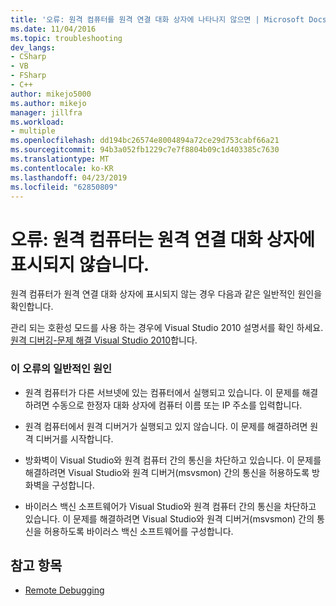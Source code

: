 ```yaml
---
title: '오류: 원격 컴퓨터를 원격 연결 대화 상자에 나타나지 않으면 | Microsoft Docs'
ms.date: 11/04/2016
ms.topic: troubleshooting
dev_langs:
- CSharp
- VB
- FSharp
- C++
author: mikejo5000
ms.author: mikejo
manager: jillfra
ms.workload:
- multiple
ms.openlocfilehash: dd194bc26574e8004894a72ce29d753cabf66a21
ms.sourcegitcommit: 94b3a052fb1229c7e7f8804b09c1d403385c7630
ms.translationtype: MT
ms.contentlocale: ko-KR
ms.lasthandoff: 04/23/2019
ms.locfileid: "62850809"
---
```

# <a name="error-remote-machine-does-not-appear-in-a-remote-connections-dialog"></a>오류: 원격 컴퓨터는 원격 연결 대화 상자에 표시되지 않습니다.
원격 컴퓨터가 원격 연결 대화 상자에 표시되지 않는 경우 다음과 같은 일반적인 원인을 확인합니다.

 관리 되는 호환성 모드를 사용 하는 경우에 Visual Studio 2010 설명서를 확인 하세요. [원격 디버깅-문제 해결 Visual Studio 2010](https://docs.microsoft.com/previous-versions/visualstudio/visual-studio-2010/2ys11ead(v=vs.100))합니다.

### <a name="common-causes-for-this-error"></a>이 오류의 일반적인 원인

- 원격 컴퓨터가 다른 서브넷에 있는 컴퓨터에서 실행되고 있습니다. 이 문제를 해결하려면 수동으로 한정자 대화 상자에 컴퓨터 이름 또는 IP 주소를 입력합니다.

- 원격 컴퓨터에서 원격 디버거가 실행되고 있지 않습니다. 이 문제를 해결하려면 원격 디버거를 시작합니다.

- 방화벽이 Visual Studio와 원격 컴퓨터 간의 통신을 차단하고 있습니다. 이 문제를 해결하려면 Visual Studio와 원격 디버거(msvsmon) 간의 통신을 허용하도록 방화벽을 구성합니다.

- 바이러스 백신 소프트웨어가 Visual Studio와 원격 컴퓨터 간의 통신을 차단하고 있습니다. 이 문제를 해결하려면 Visual Studio와 원격 디버거(msvsmon) 간의 통신을 허용하도록 바이러스 백신 소프트웨어를 구성합니다.

## <a name="see-also"></a>참고 항목
- [Remote Debugging](../debugger/remote-debugging.md)